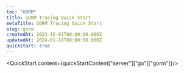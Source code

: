 ```yaml
---
toc: "GORM"
title: GORM Tracing Quick Start
metaTitle: GORM Tracing Quick Start
slug: gorm
createdAt: 2023-12-01T00:00:00.000Z
updatedAt: 2024-01-18T00:00:00.000Z
quickstart: true
---
```


<QuickStart content={quickStartContent["server"]["go"]["gorm"]}/>
